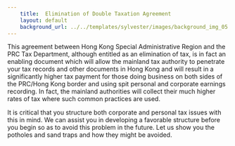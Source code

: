 ```yaml
---
    title:  Elimination of Double Taxation Agreement 
    layout: default
    background_url: ../../templates/sylvester/images/background_img_05.jpg
---
```

This agreement between Hong Kong Special Administrative Region and the PRC Tax Department, although entitled as an elimination of tax, is in fact an enabling document which will allow the mainland tax authority to penetrate your tax records and other documents in Hong Kong and will result in a significantly higher tax payment for those doing business on both sides of the PRC/Hong Kong border and using spit personal and corporate earnings recording. In fact, the mainland authorities will collect their much higher rates of tax where such common practices are used.

It is critical that you structure both corporate and personal tax issues with this in mind. We can assist you in developing a favorable structure before you begin so as to avoid this problem in the future. Let us show you the potholes and sand traps and how they might be avoided.
 
 

